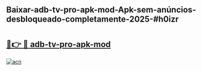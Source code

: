 ## Baixar-adb-tv-pro-apk-mod-Apk-sem-anúncios-desbloqueado-completamente-2025-#h0izr

# <h2><a href="https://ainizakaria.my?title=adb-tv-pro-apk-mod&ref=20M">🔗👉 🔴 adb-tv-pro-apk-mod</a></h2>

[![acn](https://github.com/user-attachments/assets/0f9c940e-d8b0-45ae-aac7-cd30a18b3e1c)](https://ainizakaria.my?title=adb-tv-pro-apk-mod&ref=20M)

